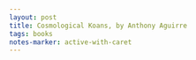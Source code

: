 ```yaml
---
layout: post
title: Cosmological Koans, by Anthony Aguirre
tags: books
notes-marker: active-with-caret
---
```

